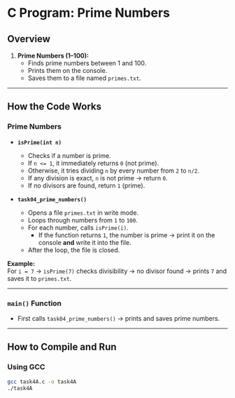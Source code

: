 # C Program: Prime Numbers

## Overview
1. **Prime Numbers (1–100):**  
   - Finds prime numbers between 1 and 100.  
   - Prints them on the console.  
   - Saves them to a file named `primes.txt`.  
---

## How the Code Works

### Prime Numbers
- **`isPrime(int n)`**  
  - Checks if a number is prime.  
  - If `n <= 1`, it immediately returns `0` (not prime).  
  - Otherwise, it tries dividing `n` by every number from `2` to `n/2`.  
  - If any division is exact, `n` is not prime → return `0`.  
  - If no divisors are found, return `1` (prime).  

- **`task04_prime_numbers()`**  
  - Opens a file `primes.txt` in write mode.  
  - Loops through numbers from `1` to `100`.  
  - For each number, calls `isPrime(i)`.  
    - If the function returns `1`, the number is prime → print it on the console **and** write it into the file.  
  - After the loop, the file is closed.  

**Example:**  
For `i = 7` → `isPrime(7)` checks divisibility → no divisor found → prints `7` and saves it to `primes.txt`.

---

### `main()` Function
- First calls `task04_prime_numbers()` → prints and saves prime numbers.  

---

## How to Compile and Run

### Using GCC
```sh
gcc task4A.c -o task4A
./task4A

